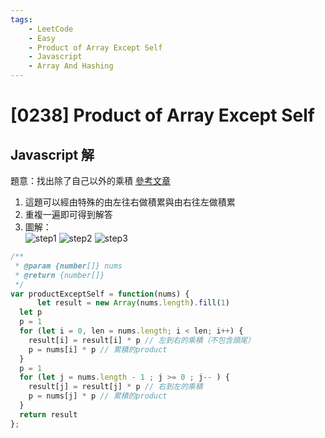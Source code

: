 ```yaml
---
tags: 
    - LeetCode
    - Easy
    - Product of Array Except Self
    - Javascript
    - Array And Hashing
---
```

# [0238] Product of Array Except Self
## Javascript 解

題意：找出除了自己以外的乘積
[參考文章](https://englishandcoding.pixnet.net/blog/post/34138027-leetcode-%E7%AD%86%E8%A8%98%EF%BC%8D238.-product-of-array-except-self)  
1. 這題可以經由特殊的由左往右做積累與由右往左做積累
2. 重複一遍即可得到解答  
3. 圖解：  
![step1](https://pic.pimg.tw/englishandcoding/1617012618-673295502-g_n.png)
![step2](https://pic.pimg.tw/englishandcoding/1617012835-27634056-g_n.png)
![step3](https://pic.pimg.tw/englishandcoding/1617012901-1785488147-g_n.png)
```javascript
/**
 * @param {number[]} nums
 * @return {number[]}
 */
var productExceptSelf = function(nums) {
      let result = new Array(nums.length).fill(1)
  let p 
  p = 1
  for (let i = 0, len = nums.length; i < len; i++) {
    result[i] = result[i] * p // 左到右的乘積（不包含頭尾）
    p = nums[i] * p // 累積的product
  }
  p = 1
  for (let j = nums.length - 1 ; j >= 0 ; j-- ) {
    result[j] = result[j] * p // 右到左的乘積
    p = nums[j] * p // 累積的product
  }
  return result
};
```
